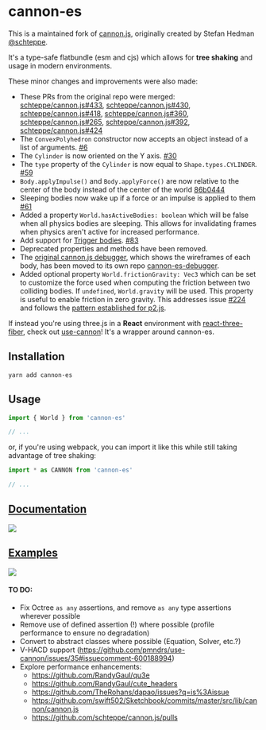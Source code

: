 # cannon-es

This is a maintained fork of [cannon.js](https://github.com/schteppe/cannon.js), originally created by Stefan Hedman [@schteppe](https://github.com/schteppe).

It's a type-safe flatbundle (esm and cjs) which allows for **tree shaking** and usage in modern environments.

These minor changes and improvements were also made:

- These PRs from the original repo were merged: [schteppe/cannon.js#433](https://github.com/schteppe/cannon.js/pull/433), [schteppe/cannon.js#430](https://github.com/schteppe/cannon.js/pull/430), [schteppe/cannon.js#418](https://github.com/schteppe/cannon.js/pull/418), [schteppe/cannon.js#360](https://github.com/schteppe/cannon.js/pull/360), [schteppe/cannon.js#265](https://github.com/schteppe/cannon.js/pull/265), [schteppe/cannon.js#392](https://github.com/schteppe/cannon.js/pull/392), [schteppe/cannon.js#424](https://github.com/schteppe/cannon.js/pull/424)
- The `ConvexPolyhedron` constructor now accepts an object instead of a list of arguments. [#6](https://github.com/pmndrs/cannon-es/pull/6)
- The `Cylinder` is now oriented on the Y axis. [#30](https://github.com/pmndrs/cannon-es/pull/30)
- The `type` property of the `Cylinder` is now equal to `Shape.types.CYLINDER`. [#59](https://github.com/pmndrs/cannon-es/pull/59)
- `Body.applyImpulse()` and `Body.applyForce()` are now relative to the center of the body instead of the center of the world [86b0444](https://github.com/schteppe/cannon.js/commit/86b0444c93356aeaa25dd1af795fa162574c6f4b)
- Sleeping bodies now wake up if a force or an impulse is applied to them [#61](https://github.com/pmndrs/cannon-es/pull/61)
- Added a property `World.hasActiveBodies: boolean` which will be false when all physics bodies are sleeping. This allows for invalidating frames when physics aren't active for increased performance.
- Add support for [Trigger bodies](https://pmndrs.github.io/cannon-es/examples/trigger). [#83](https://github.com/pmndrs/cannon-es/pull/83)
- Deprecated properties and methods have been removed.
- The [original cannon.js debugger](https://github.com/schteppe/cannon.js/blob/master/tools/threejs/CannonDebugRenderer.js), which shows the wireframes of each body, has been moved to its own repo [cannon-es-debugger](https://github.com/pmndrs/cannon-es-debugger).
- Added optional property `World.frictionGravity: Vec3` which can be set to customize the force used when computing the friction between two colliding bodies. If `undefined`, `World.gravity` will be used. This property is useful to enable friction in zero gravity. This addresses issue [#224](https://github.com/schteppe/cannon.js/issues/224) and follows the [pattern established for p2.js](https://github.com/schteppe/p2.js/blob/master/src/world/World.js#L88-L92).

If instead you're using three.js in a **React** environment with [react-three-fiber](https://github.com/pmndrs/react-three-fiber), check out [use-cannon](https://github.com/pmndrs/use-cannon)! It's a wrapper around cannon-es.

## Installation

```
yarn add cannon-es
```

## Usage

```js
import { World } from 'cannon-es'

// ...
```

or, if you're using webpack, you can import it like this while still taking advantage of tree shaking:

```js
import * as CANNON from 'cannon-es'

// ...
```

## [Documentation](https://pmndrs.github.io/cannon-es/docs/)

[![](screenshots/docs.png)](https://pmndrs.github.io/cannon-es/docs/)

## [Examples](https://pmndrs.github.io/cannon-es/)

[![](screenshots/examples.png)](https://pmndrs.github.io/cannon-es/)

#### TO DO:

- Fix Octree `as any` assertions, and remove `as any` type assertions wherever possible
- Remove use of defined assertion (!) where possible (profile performance to ensure no degradation)
- Convert to abstract classes where possible (Equation, Solver, etc.?)
- V-HACD support (https://github.com/pmndrs/use-cannon/issues/35#issuecomment-600188994)
- Explore performance enhancements:
  - https://github.com/RandyGaul/qu3e
  - https://github.com/RandyGaul/cute_headers
  - https://github.com/TheRohans/dapao/issues?q=is%3Aissue
  - https://github.com/swift502/Sketchbook/commits/master/src/lib/cannon/cannon.js
  - https://github.com/schteppe/cannon.js/pulls
